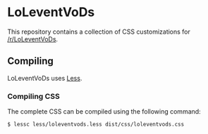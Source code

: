 # LoLeventVoDs

This repository contains a collection of CSS customizations for [/r/LoLeventVoDs][LoLeventVoDs].

## Compiling

LoLeventVoDs uses [Less][Less].

### Compiling CSS

The complete CSS can be compiled using the following command:

    $ lessc less/loleventvods.less dist/css/loleventvods.css

  [LoLeventVoDs]: http://www.reddit.com/r/LoLeventVoDs/
  [Less]: http://lesscss.org/